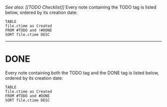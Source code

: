 *See also: [[TODO Checklist]]*
Every note containing the TODO tag is listed below, ordered by its creation date:

```dataview
TABLE
file.ctime as Created
FROM #TODO and !#DONE
SORT file.ctime DESC
```


---

# DONE

Every note containing both the TODO tag and the DONE tag is listed below, ordered by its creation date:

```dataview
TABLE
file.ctime as Created
FROM #TODO and #DONE
SORT file.ctime DESC
```